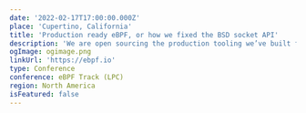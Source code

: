 ```yaml
---
date: '2022-02-17T17:00:00.000Z'
place: 'Cupertino, California'
title: 'Production ready eBPF, or how we fixed the BSD socket API'
description: 'We are open sourcing the production tooling we’ve built for the sk_lookup hook we contributed to the Linux kernel, called tubular.'
ogImage: ogimage.png
linkUrl: 'https://ebpf.io'
type: Conference
conference: eBPF Track (LPC)
region: North America
isFeatured: false
---
```

